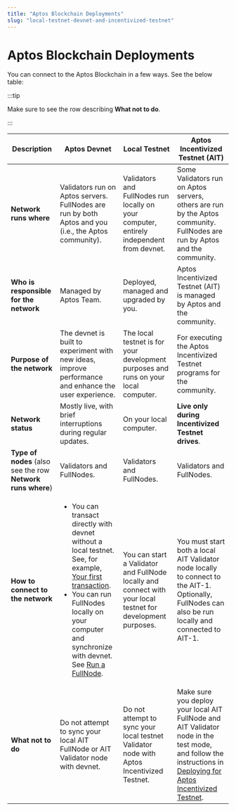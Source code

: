 ```yaml
---
title: "Aptos Blockchain Deployments"
slug: "local-testnet-devnet-and-incentivized-testnet"
---
```


# Aptos Blockchain Deployments

You can connect to the Aptos Blockchain in a few ways. See the below table:

:::tip

Make sure to see the row describing **What not to do**.

:::

|Description |Aptos Devnet | Local Testnet | Aptos Incentivized Testnet (AIT)|
|---|---|---|---|
|**Network runs where**| Validators run on Aptos servers. FullNodes are run by both Aptos and you (i.e., the Aptos community).| Validators and FullNodes run locally on your computer, entirely independent from devnet. | Some Validators run on Aptos servers, others are run by the Aptos community. FullNodes are run by Aptos and the community.|
|**Who is responsible for the network**|Managed by Aptos Team. | Deployed, managed and upgraded by you.| Aptos Incentivized Testnet (AIT) is managed by Aptos and the community.|
|**Purpose of the network**|The devnet is built to experiment with new ideas, improve performance and enhance the user experience.| The local testnet is for your development purposes and runs on your local computer.| For executing the Aptos Incentivized Testnet programs for the community.|
|**Network status**|Mostly live, with brief interruptions during regular updates. | On your local computer. | **Live only during Incentivized Testnet drives**. |
|**Type of nodes** (also see the row **Network runs where**) |Validators and FullNodes. | Validators and FullNodes. | Validators and FullNodes.|
|**How to connect to the network**|<ul><li> You can transact directly with devnet without a local testnet. See, for example, [Your first transaction](/tutorials/first-transaction.md).</li><li> You can run FullNodes locally on your computer and synchronize with devnet. See [Run a FullNode](/tutorials/full-node/run-a-fullnode.md).</li></ul>| You can start a Validator and FullNode locally and connect with your local testnet for development purposes. | You must start both a local AIT Validator node locally to connect to the AIT-1. Optionally, FullNodes can also be run locally and connected to AIT-1.|
|**What not to do**| Do not attempt to sync your local AIT FullNode or AIT Validator node with devnet. | Do not attempt to sync your local testnet Validator node with Aptos Incentivized Testnet. | Make sure you deploy your local AIT FullNode and AIT Validator node in the test mode, and follow the instructions in [Deploying for Aptos Incentivized Testnet](validator-node/intro.md#deploying-for-aptos-incentivized-testnet).|
